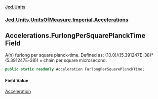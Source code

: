 #### [Jcd.Units](index.md 'index')
### [Jcd.Units.UnitsOfMeasure.Imperial](Jcd.Units.UnitsOfMeasure.Imperial.md 'Jcd.Units.UnitsOfMeasure.Imperial').[Accelerations](Accelerations.md 'Jcd.Units.UnitsOfMeasure.Imperial.Accelerations')

## Accelerations.FurlongPerSquarePlanckTime Field

A(n) furlong per square planck-time. Defined as: (10.0)/((5.391247E-38)*(5.391247E-38)) × chain per square microsecond.

```csharp
public static readonly Acceleration FurlongPerSquarePlanckTime;
```

#### Field Value
[Acceleration](Acceleration.md 'Jcd.Units.UnitTypes.Acceleration')